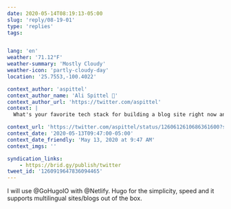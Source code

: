 ```yaml
---
date: 2020-05-14T08:19:13-05:00
slug: 'reply/08-19-01'
type: 'replies'
tags:


lang: 'en'
weather: '71.12°F'
weather-summary: 'Mostly Cloudy'
weather-icon: 'partly-cloudy-day'
location: '25.7553,-100.4022'

context_author: 'aspittel'
context_author_name: 'Ali Spittel 🐞'
context_author_url: 'https://twitter.com/aspittel'
context: |
  What's your favorite tech stack for building a blog site right now and why?

context_url: 'https://twitter.com/aspittel/status/1260612610686361600?s=12'
context_date: '2020-05-13T09:47:00-05:00'
context_date_friendly: 'May 13, 2020 at 9:47 AM'
context_imgs: ''

syndication_links:
    - https://brid.gy/publish/twitter
tweet_id: '1260919647836094465'
---
```

I will use @GoHugoIO with @Netlify. Hugo for the simplicity, speed and it supports multilingual sites/blogs out of the box.